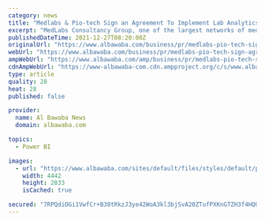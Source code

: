 ```yaml
---
category: news
title: "Medlabs & Pio-tech Sign an Agreement To Implement Lab Analytics (Labs Performance Analytics Dashboards) Using Microsoft Power Bi"
excerpt: "MedLabs Consultancy Group, one of the largest networks of medical laboratories in the region, has signed an agreement with Pio-Tech, one of the leading companies in digital transformation and business acceleration to implement the Lab Analytics (Labs Performance Analytics Dashboards) using Microsoft Power BI system."
publishedDateTime: 2021-12-27T08:20:00Z
originalUrl: "https://www.albawaba.com/business/pr/medlabs-pio-tech-sign-agreement-implement-lab-analytics-labs-performance-analytics"
webUrl: "https://www.albawaba.com/business/pr/medlabs-pio-tech-sign-agreement-implement-lab-analytics-labs-performance-analytics"
ampWebUrl: "https://www.albawaba.com/amp/business/pr/medlabs-pio-tech-sign-agreement-implement-lab-analytics-labs-performance-analytics"
cdnAmpWebUrl: "https://www-albawaba-com.cdn.ampproject.org/c/s/www.albawaba.com/amp/business/pr/medlabs-pio-tech-sign-agreement-implement-lab-analytics-labs-performance-analytics"
type: article
quality: 28
heat: 28
published: false

provider:
  name: Al Bawaba News
  domain: albawaba.com

topics:
  - Power BI

images:
  - url: "https://www.albawaba.com/sites/default/files/styles/default/public/2021-12/2-2.jpg?itok=QL6kNHPo"
    width: 4442
    height: 2833
    isCached: true

secured: "7RPQdiOGi1VwfCr+B30tRkzJ3ye42WoA3kl3bjSvA20ZTufPXKnGTZH3f4HQGI8AGyO56qw3dAjbxZGrvCyn4SELtoSx13jWdu3WAoKUKbzi5bFylhwXuZli7+OSkIRoOR8To5hk558E3Nf+SpfpDKOL4y5h6NT9VHMGtJ6/Kk6GKxd3PBxP6LCngPbGRkPAMceFZ+9u9bmHDedIg5gFATFrMix441YxaGRxNrbOdZl1XMHwLk1ItduWdl0osQrksGowgo/o3rIOqg/RF+obXuQqn/q7BarD9L41Nm/KaBygC9mnwBYSmbpB9vrpYbqCqEuMFCd9F6bWQaRv5eKg8xx2CgVALldKvuQSuidVBWg=;lBVpSiyxm78ykFDm/vpeFA=="
---
```


